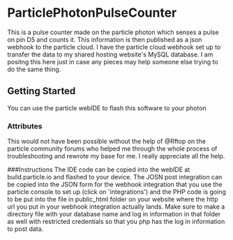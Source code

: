 # ParticlePhotonPulseCounter

This is a pulse counter made on the particle photon which senses a pulse on pin D5 and counts it. This information is then published as a json webhook to the particle cloud. I have the particle cloud webhook set up to transfer the data to my shared hosting website's MySQL database. I am positng this here just in case any pieces may help someone else trying to do the same thing. 

## Getting Started
You can use the particle webIDE to flash this software to your photon

### Attributes
This would not have been possible without the help of @Rftop on the particle community forums who helped me through the whole process of troubleshooting and rewrote my base for me. I really appreciate all the help.

###Instructions
The IDE code can be copied into the webIDE at build.particle.io and flashed to your device. The JOSN post integration can be copied into the JSON form for the webhook integration that you use the particle console to set up (click on 'integrations') and the PHP code is going to be put into the file in public_html folder on your website where the http url you put in your webhook integration actually lands. Make sure to make a directory file with your database name and log in information in that folder as well with restricted credentials so that you php has the log in information to post data.
